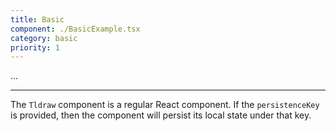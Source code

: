 ```yaml
---
title: Basic
component: ./BasicExample.tsx
category: basic
priority: 1
---
```


...

---

The `Tldraw` component is a regular React component. If the `persistenceKey` is provided, then the component will persist its local state under that key.
